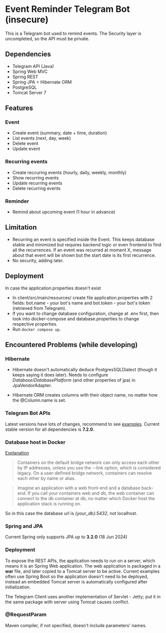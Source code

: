 
# Event Reminder Telegram Bot (insecure)
This is a Telegram bot used to remind events. The Security layer is uncompleted, so the API must be private.

## Dependencies
- Telegram API (Java)
- Spring Web MVC
- Spring REST 
- Spring JPA + Hibernate ORM
- PostgreSQL
- Tomcat Server 7

## Features
### Event
- Create event (summary, date + time, duration)
- List events (next, day, week)
- Delete event
- Update event
### Recurring events
- Create reccuring events (hourly, daily, weekly, monthly)
- Show recurring events
- Update recurring events
- Delete recurring events
### Reminder
- Remind about upcoming event (1 hour in advance)
## Limitation
- Recurring an event is specified inside the Event. This keeps database stable and minimized but requires backend logic or even frontend to find all the recurrences.
If an event was recurred at moment X, message about that event will be shown but the start date is its first recurrence.
- No security, adding later.
## Deployment
In case the application.properties doesn't exist
- In client/src/main/resources/ create file application.properties with 2 fields: bot.name - your bot's name and
  bot.token - your bot's token (retrieved from Telegram).
- If you want to change database configuration, change at .env first, then look into docker-compose and
  database.properties to change respective properties.
- Run ```docker compose up```.


## Encountered Problems (while developing)

### Hibernate
- Hibernate doesn't automatically deduce PostgresSQLDialect (though it keeps saying it does later). Needs to configure
_Database_/_DatabasePlatform_ (and other properties of jpa) in JpaVendorAdapter.

- Hibernate ORM creates columns with their object name, no matter how the @Column.name is set.
### Telegram Bot APIs

Latest versions have lots of changes, recommend to
see [examples](https://github.com/rubenlagus/TelegramBotsExample/tree/master). Current stable version for all
dependencies is **7.2.0**.

### Database host in Docker

[Explanation](https://docs.docker.com/network/drivers/bridge/#differences-between-user-defined-bridges-and-the-default-bridge)

> Containers on the default bridge network can only access each other by IP addresses, unless you use the --link option,
> which is considered legacy. On a user-defined bridge network, containers can resolve each other by name or alias.

> Imagine an application with a web front-end and a database back-end. If you call your containers web and db, the web
> container can connect to the db container at db, no matter which Docker host the application stack is running on.

So in this case the database url is _{your_db}:5432_, not localhost.

### Spring and JPA

Current Spring only supports JPA up to **3.2.0** (18 Jun 2024)

### Deployment

To expose the REST APIs, the application needs to run on a server, which means it is an Spring Web application. The web
application is packaged in a **war** file, and later copied to a Tomcat server to be active. Current examples often use
Spring Boot so the application doesn't need to be deployed, instead an embedded Tomcat server is automatically
configured after initialization.

The Telegram Client uses another implementation of Servlet - Jetty; put it in the same package with server using Tomcat
causes conflict.

### @RequestParam
Maven compiler, if not specified, doesn't include parameters' names. 



